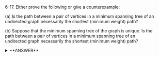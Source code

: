 ﻿6-17. Either prove the following or give a counterexample:

(a) Is the path between a pair of vertices in a minimum spanning tree of an undirected graph necessarily the shortest (minimum weight) path?

(b) Suppose that the minimum spanning tree of the graph is unique. Is the path between a pair of vertices in a minimum spanning tree of an undirected graph necessarily the shortest (minimum weight) path?

<details>
<summary>**ANSWER**</summary>
  <p>

  (a) No. Shortest path is the lowest sum of all paths to a vertex. An edge between vertex A to vertex Z could be weight 20 while the minimum spanning tree sum could be 150 going through multiple vertices. ([See question 6-2](/Ch06_Answers/AnswersToQuestions/AQ_02_MinimumEdge.md)).

  (b) No. Same as (a).

  </p>
</details>